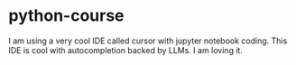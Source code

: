 # python-course

I am using a very cool IDE called cursor with jupyter notebook coding.
This IDE is cool with autocompletion backed by LLMs. I am loving it.
